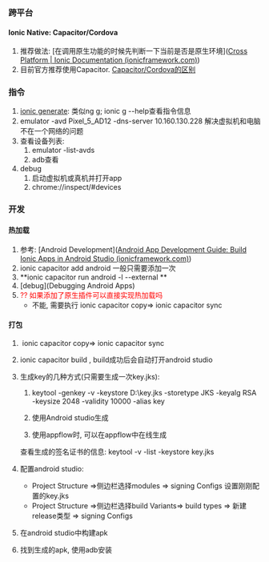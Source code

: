 ### 跨平台

#### Ionic Native: Capacitor/Cordova

1. 推荐做法: [在调用原生功能的时候先判断一下当前是否是原生环境]([Cross Platform | Ionic Documentation (ionicframework.com)](https://ionicframework.com/docs/v6/core-concepts/cross-platform#platform-detection))
2. 目前官方推荐使用Capacitor.  [Capacitor/Cordova的区别](https://ion.link/capacitor-differences-with-cordova-docs)

### 指令

1. [ionic generate](https://ionicframework.com/docs/developing/scaffolding#generating-new-features): 类似ng g; ionic g --help查看指令信息
2. emulator -avd Pixel_5_AD12 -dns-server 10.160.130.228 解决虚拟机和电脑不在一个网络的问题
3. 查看设备列表: 
   1. emulator -list-avds
   2. adb查看
4. debug
   1. 启动虚拟机或真机并打开app
   2. chrome://inspect/#devices 



### 开发

#### 热加载 

1. 参考: [Android Development]([Android App Development Guide: Build Ionic Apps in Android Studio (ionicframework.com)](https://ionicframework.com/docs/v6/developing/android))
2. ionic capacitor add android 一般只需要添加一次
3. **ionic capacitor run android -l --external **
4. [debug](Debugging Android Apps)
5. <span style="color: red;font-height: 700"> ?? 如果添加了原生插件可以直接实现热加载吗</span>
   - 不能, 需要执行 ionic capacitor copy=> ionic capacitor sync

#### 打包



1. ​    ionic capacitor copy=> ionic capacitor sync

2. ionic capacitor build , build成功后会自动打开android studio

3. 生成key的几种方式(只需要生成一次key.jks):

   1. keytool -genkey -v -keystore D:\key.jks  -storetype JKS -keyalg RSA -keysize 2048 -validity 10000 -alias key

   2. 使用Android studio生成

   3. 使用appflow时, 可以在appflow中在线生成


   查看生成的签名证书的信息:  keytool -v -list -keystore key.jks

4. 配置android studio: 

   - Project Structure =>侧边栏选择modules => signing Configs 设置刚刚配置的key.jks
   - Project Structure  =>侧边栏选择build Variants=> build types => 新建release类型 => signing Configs 

5. 在android studio中构建apk

6. 找到生成的apk, 使用adb安装

 